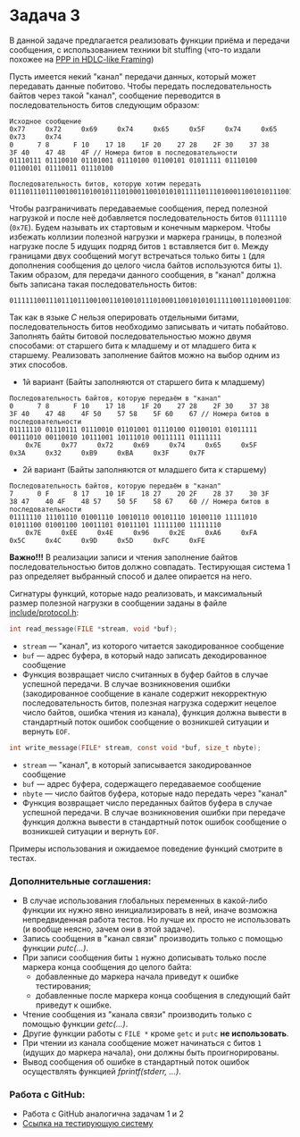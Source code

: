 # Задача 3

В данной задаче предлагается реализовать функции приёма и передачи сообщения, с использованием техники bit stuffing
(что-то издали похожее на [PPP in HDLC-like Framing](https://www.rfc-editor.org/rfc/rfc1662))

Пусть имеется некий "канал" передачи данных, который может передавать данные побитово.
Чтобы передать последовательность байтов через такой "канал", сообщение переводится в последовательность битов следующим образом:

```
Исходное сообщение
0x77     0x72     0x69     0x74     0x65     0x5F     0x74     0x65     0x73     0x74
0      7 8      F 10    17 18    1F 20    27 28    2F 30    37 38    3F 40    47 48    4F // Номера битов в последовательности
01110111 01110010 01101001 01110100 01100101 01011111 01110100 01100101 01110011 01110100

Последовательность битов, которую хотим передать
01110111011100100110100101110100011001010101111101110100011001010111001101110100
```

Чтобы разграничивать передаваемые сообщения, перед полезной нагрузкой и после неё добавляется последовательность битов `01111110` (`0x7E`).
Будем называть их стартовым и конечным маркером.
Чтобы избежать коллизии полезной нагрузки и маркера границы, в полезной нагрузке после 5 идущих подряд битов `1` вставляется бит `0`.
Между границами двух сообщений могут встречаться только биты `1` (для дополнения сообщения до целого числа байтов используются биты `1`).
Таким образом, для передачи данного сообщения, в "канал" должна быть записана такая последовательность битов:

```
01111110011101110111001001101001011101000110010101011111001110100011001010111001101110100011111101111111
```

Так как в языке *C* нельзя оперировать отдельными битами, последовательность битов необходимо записывать и читать побайтово.
Заполнять байты битовой последовательностью можно двумя способами: от старшего бита к младшему и от младшего бита к старшему.
Реализовать заполнение байтов можно на выбор одним из этих способов.

- 1й вариант (Байты заполняются от старшего бита к младшему)
```
Последовательность байтов, которую передаём в "канал"
0      7 8      F 10    17 18    1F 20    27 28    2F 30    37 38    3F 40    47 48    4F 50    57 58    5F 60    67 // Номера битов в последовательности
01111110 01110111 01110010 01101001 01110100 01100101 01011111 00111010 00110010 10111001 10111010 00111111 01111111
    0x7E     0x77     0x72     0x69     0x74     0x65     0x5F     0x3A     0x32     0xB9     0xBA     0x3F     0x7F
```
- 2й вариант (Байты заполняются от младшего бита к старшему)
```
Последовательность байтов, которую передаём в "канал"
7      0 F      8 17    10 1F    18 27    20 2F    28 37    30 3F    38 47    40 4F    48 57    50 5F    58 67    60 // Номера битов в последовательности
01111110 11101110 01001110 10010110 00101110 10100110 11111010 01011100 01001100 10011101 01011101 11111100 11111110
    0x7E     0xEE     0x4E     0x96     0x2E     0xA6     0xFA     0x5C     0x4C     0x9D     0x5D     0xFC     0xFE
```

**Важно!!!** В реализации записи и чтения заполнение байтов последовательностью битов должно совпадать.
Тестирующая система 1 раз определяет выбранный способ и далее опирается на него.

Сигнатуры функций, которые надо реализовать, и максимальный размер полезной нагрузки в сообщении заданы в файле [include/protocol.h](include/protocol.h):

```c
int read_message(FILE *stream, void *buf);
```
- `stream` — "канал", из которого читается закодированное сообщение
- `buf` — адрес буфера, в который надо записать декодированное сообщение
- Функция возвращает число считанных в буфер байтов в случае успешной передачи.
  В случае возникновения ошибки (закодированное сообщение в канале содержит некорректную последовательность
  битов, полезная нагрузка содержит нецелое число байтов, ошибка чтения из канала), функция должна вывести
  в стандартный поток ошибок сообщение о возникшей ситуации и вернуть `EOF`.

```c
int write_message(FILE* stream, const void *buf, size_t nbyte);
```
- `stream` — "канал", в который записывается закодированное сообщение
- `buf` — адрес буфера, содержащего передаваемое сообщение
- `nbyte` — число байтов буфера, которые надо передать через "канал"
- Функция возвращает число переданных байтов буфера в случае успешной передачи.
  В случае возникновения ошибки при передаче функция должна вывести
  в стандартный поток ошибок сообщение о возникшей ситуации и вернуть `EOF`.

Примеры использования и ожидаемое поведение функций смотрите в тестах.

### Дополнительные соглашения:
- В случае использования глобальных переменных в какой-либо функции их нужно явно инициализировать в ней, 
  иначе возможна непредвиденная работа тестов. Но лучше их просто не использовать (и вообще неясно, 
  зачем они в этой задаче).
- Запись сообщения в "канал связи" производить только с помощью функции *putc(...)*.
- При записи сообщения биты `1` нужно дописывать только после маркера конца сообщения до целого байта:
  * добавленные до маркера начала приведут к ошибке тестирования;
  * добавленные после маркера конца сообщения в следующий байт приведут к ошибке.
- Чтение сообщения из "канала связи" производить только с помощью функции *getc(...)*.
- Другие функции работы с `FILE *` кроме `getc` и `putc` **не использовать**.
- При чтении из канала сообщение может начинаться с битов `1` (идущих до маркера начала), они должны быть проигнорированы.
- Вывод сообщения об ошибке в стандартный поток ошибок осуществлять функцией *fprintf(stderr, ...)*.

### Работа с GitHub:
- Работа с GitHub аналогична задачам 1 и 2
- [Ссылка на тестирующую систему](https://github.com/spbu-coding-2024/3-grading-system)
